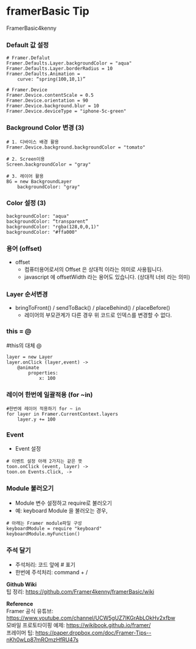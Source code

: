 # framerBasic Tip
FramerBasic4kenny

### Default 값 설정
```
# Framer.Defalut
Framer.Defaults.Layer.backgroundColor = "aqua"
Framer.Defaults.Layer.borderRadius = 10
Framer.Defaults.Animation = 
	curve: “spring(100,10,1)”
	
# Framer.Device
Framer.Device.contentScale = 0.5
Framer.Device.orientation = 90
Framer.Device.background.blur = 10
Framer.Device.deviceType = "iphone-5c-green"
```

### Background Color 변경 (3)
```
# 1. 디바이스 배경 활용
Framer.Device.background.backgroundColor = "tomato"

# 2. Screen이용
Screen.backgroundColor = "gray"

# 3. 레이어 활용
BG = new BackgroundLayer
	backgroundColor: "gray"
```

### Color 설정 (3)
```
backgroundColor: "aqua"
backgroundColor: “transparent”
backgroundColor: "rgba(128,0,0,1)"
backgroundColor: "#ffa000"

```

### 용어 (offset)
- offset
   - 컴퓨터용어로서의 Offset 은 상대적 이라는 의미로 사용됩니다.
   - javascript 에 offsetWidth 라는 용어도 있습니다. (상대적 너비 라는 의미)

### Layer 순서변경
- bringToFront() / sendToBack() / placeBehind() / placeBefore()
	* 레이어의 부모관계가 다른 경우 위 코드로 인덱스를 변경할 수 없다.

### this = @
#this의 대체 @
```
layer = new Layer
layer.onClick (layer,event) ->
	@animate
		properties:
			x: 100
```

### 레이어 한번에 일괄적용 (for ~in)
```
#한번에 레이어 적용하기 for ~ in
for layer in Framer.CurrentContext.layers
	layer.y += 100
```

### Event
- Event 설정
```
# 이벤트 설정 아래 2가지는 같은 뜻
toon.onClick (event, layer) ->
toon.on Events.Click, ->
```

### Module 불러오기
- Module 변수 설정하고 require로 불러오기
- 예: keyboard Module 을 불러오는 경우,
```
# 아래는 Framer module파일 구성
keyboardModule = require "keyboard"
keyboardModule.myFunction()
```

### 주석 달기
- 주석처리: 코드 앞에 # 표기
- 한번에 주석처리: command + /

**Github Wiki** <br>
팁 정리: https://github.com/Framer4kenny/framerBasic/wiki
<br>

**Reference** <br>
Framer 공식 유튜브: https://www.youtube.com/channel/UCW5gUZ7lKGrAbLOkHv2xfbw <br>
모바일 프로토타이핑 예제: https://wikibook.github.io/framer/ <br>
프레이머 팁: https://paper.dropbox.com/doc/Framer-Tips--nKh0wLp87mROmzHfRU47s <br>
